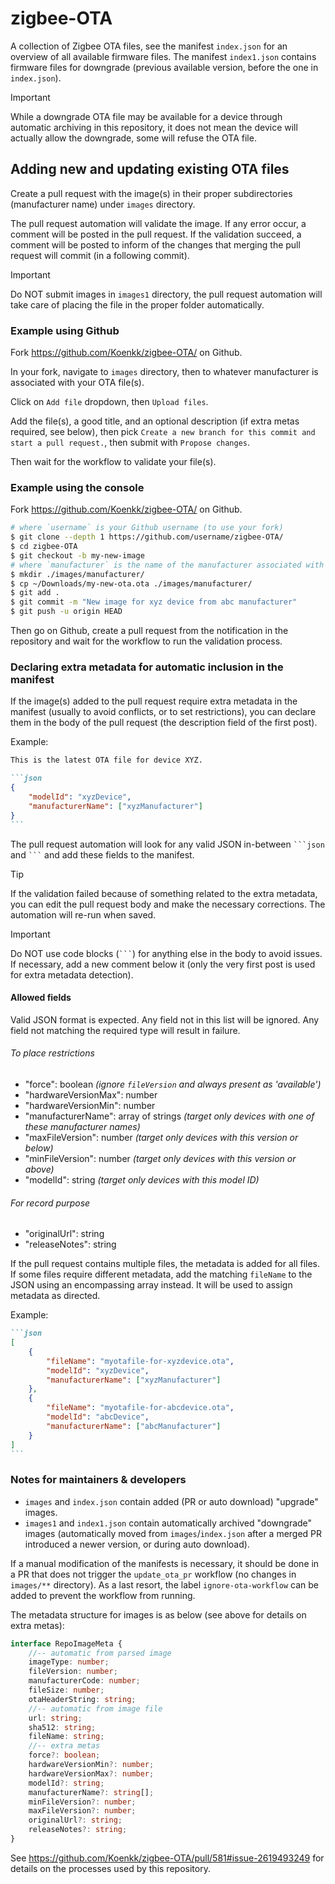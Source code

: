 # zigbee-OTA

A collection of Zigbee OTA files, see the manifest `index.json` for an overview of all available firmware files.
The manifest `index1.json` contains firmware files for downgrade (previous available version, before the one in `index.json`).

> [!IMPORTANT]
> While a downgrade OTA file may be available for a device through automatic archiving in this repository, it does not mean the device will actually allow the downgrade, some will refuse the OTA file.

## Adding new and updating existing OTA files

Create a pull request with the image(s) in their proper subdirectories (manufacturer name) under `images` directory.

The pull request automation will validate the image. If any error occur, a comment will be posted in the pull request. If the validation succeed, a comment will be posted to inform of the changes that merging the pull request will commit (in a following commit).

> [!IMPORTANT]
> Do NOT submit images in `images1` directory, the pull request automation will take care of placing the file in the proper folder automatically.

### Example using Github

Fork https://github.com/Koenkk/zigbee-OTA/ on Github.

In your fork, navigate to `images` directory, then to whatever manufacturer is associated with your OTA file(s).

Click on `Add file` dropdown, then `Upload files`.

Add the file(s), a good title, and an optional description (if extra metas required, see below), then pick `Create a new branch for this commit and start a pull request.`, then submit with `Propose changes`.

Then wait for the workflow to validate your file(s).

### Example using the console

Fork https://github.com/Koenkk/zigbee-OTA/ on Github.

```bash
# where `username` is your Github username (to use your fork)
$ git clone --depth 1 https://github.com/username/zigbee-OTA/
$ cd zigbee-OTA
$ git checkout -b my-new-image
# where `manufacturer` is the name of the manufacturer associated with the image (if it does not already exist)
$ mkdir ./images/manufacturer/
$ cp ~/Downloads/my-new-ota.ota ./images/manufacturer/
$ git add .
$ git commit -m "New image for xyz device from abc manufacturer"
$ git push -u origin HEAD
```

Then go on Github, create a pull request from the notification in the repository and wait for the workflow to run the validation process.

### Declaring extra metadata for automatic inclusion in the manifest

If the image(s) added to the pull request require extra metadata in the manifest (usually to avoid conflicts, or to set restrictions), you can declare them in the body of the pull request (the description field of the first post).

Example:

````md
This is the latest OTA file for device XYZ.

```json
{
    "modelId": "xyzDevice",
    "manufacturerName": ["xyzManufacturer"]
}
```
````

The pull request automation will look for any valid JSON in-between ` ```json ` and ` ``` ` and add these fields to the manifest.

> [!TIP]
> If the validation failed because of something related to the extra metadata, you can edit the pull request body and make the necessary corrections. The automation will re-run when saved.

> [!IMPORTANT]
> Do NOT use code blocks (` ``` `) for anything else in the body to avoid issues. If necessary, add a new comment below it (only the very first post is used for extra metadata detection).

#### Allowed fields

Valid JSON format is expected.
Any field not in this list will be ignored. Any field not matching the required type will result in failure.

###### To place restrictions

-   "force": boolean _(ignore `fileVersion` and always present as 'available')_
-   "hardwareVersionMax": number
-   "hardwareVersionMin": number
-   "manufacturerName": array of strings _(target only devices with one of these manufacturer names)_
-   "maxFileVersion": number _(target only devices with this version or below)_
-   "minFileVersion": number _(target only devices with this version or above)_
-   "modelId": string _(target only devices with this model ID)_

###### For record purpose

-   "originalUrl": string
-   "releaseNotes": string

If the pull request contains multiple files, the metadata is added for all files. If some files require different metadata, add the matching `fileName` to the JSON using an encompassing array instead. It will be used to assign metadata as directed.

Example:

````md
```json
[
    {
        "fileName": "myotafile-for-xyzdevice.ota",
        "modelId": "xyzDevice",
        "manufacturerName": ["xyzManufacturer"]
    },
    {
        "fileName": "myotafile-for-abcdevice.ota",
        "modelId": "abcDevice",
        "manufacturerName": ["abcManufacturer"]
    }
]
```
````

### Notes for maintainers & developers

-   `images` and `index.json` contain added (PR or auto download) "upgrade" images.
-   `images1` and `index1.json` contain automatically archived "downgrade" images (automatically moved from `images`/`index.json` after a merged PR introduced a newer version, or during auto download).

If a manual modification of the manifests is necessary, it should be done in a PR that does not trigger the `update_ota_pr` workflow (no changes in `images/**` directory). As a last resort, the label `ignore-ota-workflow` can be added to prevent the workflow from running.

The metadata structure for images is as below (see above for details on extra metas):

```typescript
interface RepoImageMeta {
    //-- automatic from parsed image
    imageType: number;
    fileVersion: number;
    manufacturerCode: number;
    fileSize: number;
    otaHeaderString: string;
    //-- automatic from image file
    url: string;
    sha512: string;
    fileName: string;
    //-- extra metas
    force?: boolean;
    hardwareVersionMin?: number;
    hardwareVersionMax?: number;
    modelId?: string;
    manufacturerName?: string[];
    minFileVersion?: number;
    maxFileVersion?: number;
    originalUrl?: string;
    releaseNotes?: string;
}
```

See https://github.com/Koenkk/zigbee-OTA/pull/581#issue-2619493249 for details on the processes used by this repository.

